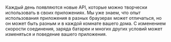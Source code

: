 Каждый день появляются новые API, которые можно творчески использовать в своих
приложениях. Мы уже знаем, что опыт использования приложения в разных
браузерах может отличаться, но он может быть разным и в каждой комнате вашего
дома. С изменением скорости соединения, заряда батареи и многих других условий
может изменяться и поведение вашего приложения.
